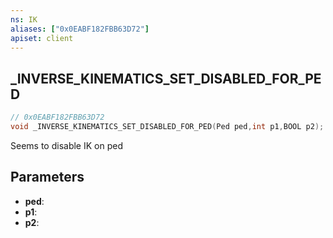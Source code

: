 ```yaml
---
ns: IK
aliases: ["0x0EABF182FBB63D72"]
apiset: client
---
```

## _INVERSE_KINEMATICS_SET_DISABLED_FOR_PED

```c
// 0x0EABF182FBB63D72
void _INVERSE_KINEMATICS_SET_DISABLED_FOR_PED(Ped ped,int p1,BOOL p2);
```

Seems to disable IK on ped

## Parameters
* **ped**:
* **p1**:
* **p2**:



